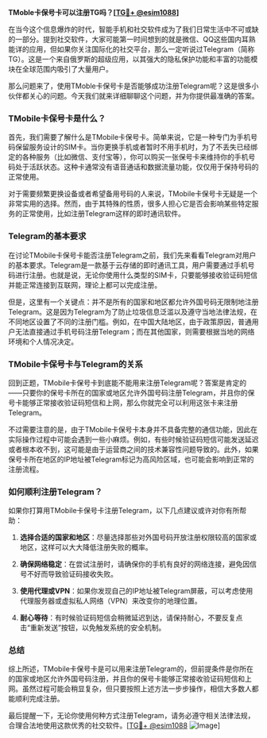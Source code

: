 **TMoble卡保号卡可以注册TG吗？[[TG💪+ @esim1088](https://t.me/s/esim1088)]**

在当今这个信息爆炸的时代，智能手机和社交软件成为了我们日常生活中不可或缺的一部分。提到社交软件，大家可能第一时间想到的就是微信、QQ这些国内耳熟能详的应用，但如果你关注国际化的社交平台，那么一定听说过Telegram（简称TG）。这是一个来自俄罗斯的超级应用，以其强大的隐私保护功能和丰富的功能模块在全球范围内吸引了大量用户。

那么问题来了，使用TMoble卡保号卡是否能够成功注册Telegram呢？这是很多小伙伴都关心的问题。今天我们就来详细聊聊这个问题，并为你提供最准确的答案。

### TMobile卡保号卡是什么？

首先，我们需要了解什么是TMobile卡保号卡。简单来说，它是一种专门为手机号码保留服务设计的SIM卡。当你更换手机或者暂时不用手机时，为了不丢失已经绑定的各种服务（比如微信、支付宝等），你可以购买一张保号卡来维持你的手机号码处于活跃状态。这种卡通常没有语音通话和数据流量功能，仅仅用于保持号码的正常使用。

对于需要频繁更换设备或者希望备用号码的人来说，TMobile卡保号卡无疑是一个非常实用的选择。然而，由于其特殊的性质，很多人担心它是否会影响某些特定服务的正常使用，比如注册Telegram这样的即时通讯软件。

### Telegram的基本要求

在讨论TMobile卡保号卡能否注册Telegram之前，我们先来看看Telegram对用户的基本要求。Telegram是一款基于云存储的即时通讯工具，用户需要通过手机号码进行注册。也就是说，无论你使用什么类型的SIM卡，只要能够接收验证码短信并能正常连接到互联网，理论上都可以完成注册。

但是，这里有一个关键点：并不是所有的国家和地区都允许外国号码无限制地注册Telegram。这是因为Telegram为了防止垃圾信息泛滥以及遵守当地法律法规，在不同地区设置了不同的注册门槛。例如，在中国大陆地区，由于政策原因，普通用户无法直接通过手机号码注册Telegram；而在其他国家，则需要根据当地的网络环境和个人情况决定。

### TMobile卡保号卡与Telegram的关系

回到正题，TMobile卡保号卡到底能不能用来注册Telegram呢？答案是肯定的——只要你的保号卡所在的国家或地区允许外国号码注册Telegram，并且你的保号卡能够正常接收验证码短信和上网，那么你就完全可以利用这张卡来注册Telegram。

不过需要注意的是，由于TMobile卡保号卡本身并不具备完整的通信功能，因此在实际操作过程中可能会遇到一些小麻烦。例如，有些时候验证码短信可能发送延迟或者根本收不到，这可能是由于运营商之间的技术兼容性问题导致的。此外，如果保号卡所在地区的IP地址被Telegram标记为高风险区域，也可能会影响到正常的注册流程。

### 如何顺利注册Telegram？

如果你打算用TMobile卡保号卡注册Telegram，以下几点建议或许对你有所帮助：

1. **选择合适的国家和地区**：尽量选择那些对外国号码开放注册权限较高的国家或地区，这样可以大大降低注册失败的概率。
   
2. **确保网络稳定**：在尝试注册时，请确保你的手机有良好的网络连接，避免因信号不好而导致验证码接收失败。

3. **使用代理或VPN**：如果你发现自己的IP地址被Telegram屏蔽，可以考虑使用代理服务器或虚拟私人网络（VPN）来改变你的地理位置。

4. **耐心等待**：有时候验证码短信会稍微延迟到达，请保持耐心，不要反复点击“重新发送”按钮，以免触发系统的安全机制。

### 总结

综上所述，TMobile卡保号卡是可以用来注册Telegram的，但前提条件是你所在的国家或地区允许外国号码注册，并且你的保号卡能够正常接收验证码短信和上网。虽然过程可能会稍显复杂，但只要按照上述方法一步步操作，相信大多数人都能顺利完成注册。

最后提醒一下，无论你使用何种方式注册Telegram，请务必遵守相关法律法规，合理合法地使用这款优秀的社交软件。[[TG💪+ @esim1088](https://t.me/s/esim1088) ![Image](https://i.postimg.cc/4NQfJmqS/Snipaste-2025-05-13-00-14-12.png)]